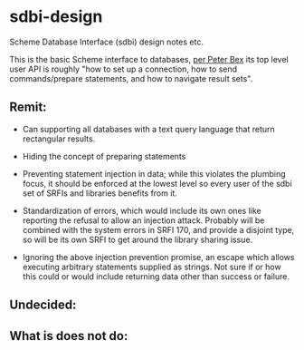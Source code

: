 # sdbi-design

Scheme Database Interface (sdbi) design notes etc.

This is the basic Scheme interface to databases, [per Peter
Bex](https://srfi-email.schemers.org/schemepersist/msg/12145753/) its
top level user API is roughly "how to set up a connection, how to send
commands/prepare statements, and how to navigate result sets".

## Remit:

- Can supporting all databases with a text query language that return
  rectangular results.

- Hiding the concept of preparing statements

- Preventing statement injection in data; while this violates the
  plumbing focus, it should be enforced at the lowest level so every
  user of the sdbi set of SRFIs and libraries benefits from it.

- Standardization of errors, which would include its own ones like
  reporting the refusal to allow an injection attack.  Probably will
  be combined with the system errors in SRFI 170, and provide a
  disjoint type, so will be its own SRFI to get around the library
  sharing issue.

- Ignoring the above injection prevention promise, an escape which
  allows executing arbitrary statements supplied as strings.  Not sure
  if or how this could or would include returning data other than
  success or failure.

## Undecided:


## What is does not do:

